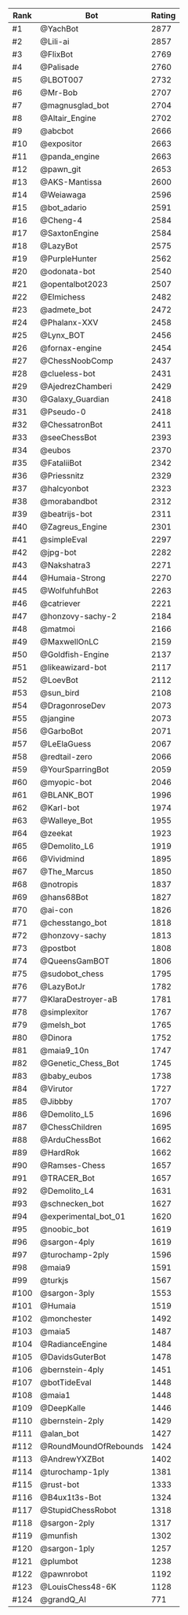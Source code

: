 Rank|Bot|Rating
---|---|---
#1|@YachBot|2877
#2|@Lili-ai|2857
#3|@FlixBot|2769
#4|@Palisade|2760
#5|@LBOT007|2732
#6|@Mr-Bob|2707
#7|@magnusglad_bot|2704
#8|@Altair_Engine|2702
#9|@abcbot|2666
#10|@expositor|2663
#11|@panda_engine|2663
#12|@pawn_git|2653
#13|@AKS-Mantissa|2600
#14|@Weiawaga|2596
#15|@bot_adario|2591
#16|@Cheng-4|2584
#17|@SaxtonEngine|2584
#18|@LazyBot|2575
#19|@PurpleHunter|2562
#20|@odonata-bot|2540
#21|@opentalbot2023|2507
#22|@Elmichess|2482
#23|@admete_bot|2472
#24|@Phalanx-XXV|2458
#25|@Lynx_BOT|2456
#26|@fornax-engine|2454
#27|@ChessNoobComp|2437
#28|@clueless-bot|2431
#29|@AjedrezChamberi|2429
#30|@Galaxy_Guardian|2418
#31|@Pseudo-0|2418
#32|@ChessatronBot|2411
#33|@seeChessBot|2393
#34|@eubos|2370
#35|@FataliiBot|2342
#36|@Priessnitz|2329
#37|@halcyonbot|2323
#38|@morabandbot|2312
#39|@beatrijs-bot|2311
#40|@Zagreus_Engine|2301
#41|@simpleEval|2297
#42|@jpg-bot|2282
#43|@Nakshatra3|2271
#44|@Humaia-Strong|2270
#45|@WolfuhfuhBot|2263
#46|@catriever|2221
#47|@honzovy-sachy-2|2184
#48|@matmoi|2166
#49|@MaxwellOnLC|2159
#50|@Goldfish-Engine|2137
#51|@likeawizard-bot|2117
#52|@LoevBot|2112
#53|@sun_bird|2108
#54|@DragonroseDev|2073
#55|@jangine|2073
#56|@GarboBot|2071
#57|@LeElaGuess|2067
#58|@redtail-zero|2066
#59|@YourSparringBot|2059
#60|@myopic-bot|2046
#61|@BLANK_BOT|1996
#62|@Karl-bot|1974
#63|@Walleye_Bot|1955
#64|@zeekat|1923
#65|@Demolito_L6|1919
#66|@Vividmind|1895
#67|@The_Marcus|1850
#68|@notropis|1837
#69|@hans68Bot|1827
#70|@ai-con|1826
#71|@chesstango_bot|1818
#72|@honzovy-sachy|1813
#73|@postbot|1808
#74|@QueensGamBOT|1806
#75|@sudobot_chess|1795
#76|@LazyBotJr|1782
#77|@KlaraDestroyer-aB|1781
#78|@simplexitor|1767
#79|@melsh_bot|1765
#80|@Dinora|1752
#81|@maia9_10n|1747
#82|@Genetic_Chess_Bot|1745
#83|@baby_eubos|1738
#84|@Virutor|1727
#85|@Jibbby|1707
#86|@Demolito_L5|1696
#87|@ChessChildren|1695
#88|@ArduChessBot|1662
#89|@HardRok|1662
#90|@Ramses-Chess|1657
#91|@TRACER_Bot|1657
#92|@Demolito_L4|1631
#93|@schnecken_bot|1627
#94|@experimental_bot_01|1620
#95|@noobic_bot|1619
#96|@sargon-4ply|1619
#97|@turochamp-2ply|1596
#98|@maia9|1591
#99|@turkjs|1567
#100|@sargon-3ply|1553
#101|@Humaia|1519
#102|@monchester|1492
#103|@maia5|1487
#104|@RadianceEngine|1484
#105|@DavidsGuterBot|1478
#106|@bernstein-4ply|1451
#107|@botTideEval|1448
#108|@maia1|1448
#109|@DeepKalle|1446
#110|@bernstein-2ply|1429
#111|@alan_bot|1427
#112|@RoundMoundOfRebounds|1424
#113|@AndrewYXZBot|1402
#114|@turochamp-1ply|1381
#115|@rust-bot|1333
#116|@B4ux1t3s-Bot|1324
#117|@StupidChessRobot|1318
#118|@sargon-2ply|1317
#119|@munfish|1302
#120|@sargon-1ply|1257
#121|@plumbot|1238
#122|@pawnrobot|1192
#123|@LouisChess48-6K|1128
#124|@grandQ_AI|771
